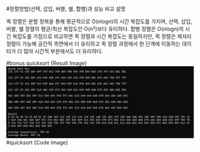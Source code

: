 #정렬방법(선택, 삽입, 버블, 쉘, 합병)과 성능 비교 설명

퀵 정렬은 분할 정복을 통해 평균적으로 O(nlogn)의 시간 복잡도를 가지며, 선택, 삽입, 버블, 쉘 정렬의 평균/최선 복잡도인 O(n²)보다 유리하다. 
합병 정렬은 O(nlogn)의 시간 복잡도를 가짐으로 비교하면 퀵 정렬과 시간 복잡도는 동일하지만, 퀵 정렬은 제자리 정렬이 가능해 공간적 측면에서 더 유리하고 퀵 정렬 과정에서 한 단계에 이동하는 데이터가 더 많아 시간적 부분에서도 더 유리하다.

#bonus quicksort {Result Image}
![.](./14-quicksort.png)
#quicksort {Code Image}
